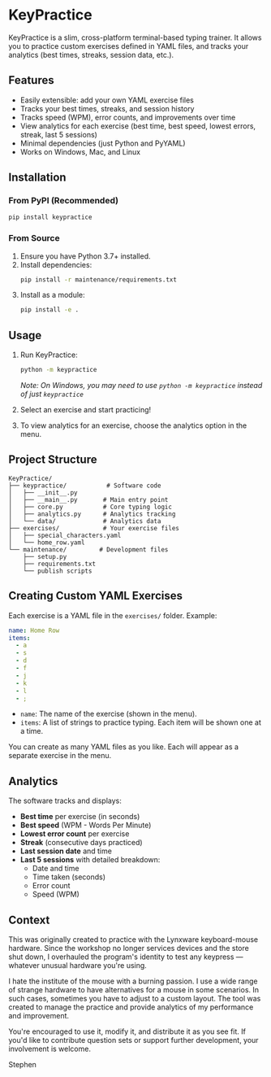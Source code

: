 # KeyPractice

KeyPractice is a slim, cross-platform terminal-based typing trainer. It allows you to practice custom exercises defined in YAML files, and tracks your analytics (best times, streaks, session data, etc.).

## Features
- Easily extensible: add your own YAML exercise files
- Tracks your best times, streaks, and session history
- Tracks speed (WPM), error counts, and improvements over time
- View analytics for each exercise (best time, best speed, lowest errors, streak, last 5 sessions)
- Minimal dependencies (just Python and PyYAML)
- Works on Windows, Mac, and Linux

## Installation

### From PyPI (Recommended)
```sh
pip install keypractice
```

### From Source
1. Ensure you have Python 3.7+ installed.
2. Install dependencies:
   ```sh
   pip install -r maintenance/requirements.txt
   ```
3. Install as a module:
   ```sh
   pip install -e .
   ```

## Usage

1. Run KeyPractice:
   ```sh
   python -m keypractice
   ```
   *Note: On Windows, you may need to use `python -m keypractice` instead of just `keypractice`*

2. Select an exercise and start practicing!
3. To view analytics for an exercise, choose the analytics option in the menu.

## Project Structure

```
KeyPractice/
├── keypractice/           # Software code
│   ├── __init__.py
│   ├── __main__.py       # Main entry point
│   ├── core.py           # Core typing logic
│   ├── analytics.py      # Analytics tracking
│   └── data/             # Analytics data
├── exercises/            # Your exercise files
│   ├── special_characters.yaml
│   └── home_row.yaml
└── maintenance/         # Development files
    ├── setup.py
    ├── requirements.txt
    └── publish scripts
```

## Creating Custom YAML Exercises

Each exercise is a YAML file in the `exercises/` folder. Example:

```yaml
name: Home Row
items:
  - a
  - s
  - d
  - f
  - j
  - k
  - l
  - ;
```

- `name`: The name of the exercise (shown in the menu).
- `items`: A list of strings to practice typing. Each item will be shown one at a time.

You can create as many YAML files as you like. Each will appear as a separate exercise in the menu.

## Analytics
The software tracks and displays:
- **Best time** per exercise (in seconds)
- **Best speed** (WPM - Words Per Minute)
- **Lowest error count** per exercise
- **Streak** (consecutive days practiced)
- **Last session date** and time
- **Last 5 sessions** with detailed breakdown:
  - Date and time
  - Time taken (seconds)
  - Error count
  - Speed (WPM)

## Context
This was originally created to practice with the Lynxware keyboard-mouse hardware. Since the workshop no longer services devices and the store shut down, I overhauled the program's identity to test any keypress — whatever unusual hardware you're using.

 I hate the institute of the mouse with a burning passion. I use a wide range of strange hardware to have alternatives for a mouse in some scenarios. In such cases, sometimes you have to adjust to a custom layout. The tool was created to manage the practice and provide analytics of my performance and improvement.

You're encouraged to use it, modify it, and distribute it as you see fit. If you'd like to contribute question sets or support further development, your involvement is welcome.

Stephen